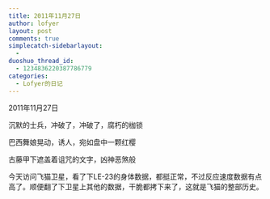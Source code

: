 ```yaml
---
title: 2011年11月27日
author: lofyer
layout: post
comments: true
simplecatch-sidebarlayout:
  - 
duoshuo_thread_id:
  - 1234836220387786779
categories:
  - Lofyer的日记
---
```

2011年11月27日

沉默的士兵，冲破了，冲破了，腐朽的枷锁

巴西舞娘晃动，诱人，宛如盘中一颗红樱

古藤甲下遮盖着诅咒的文字，凶神恶煞般

今天访问飞猫卫星，看了下LE-23的身体数据，都挺正常，不过反应速度数据有点高了。顺便翻了下卫星上其他的数据，干脆都拷下来了，这就是飞猫的整部历史。